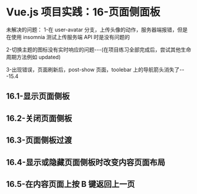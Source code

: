 # Vue.js 项目实践：16-页面侧面板

未解决的问题：
1-在 user-avatar 分支，上传头像的动作，服务器端报错，但是在使用 insomnia 测试上传服务端 API 时是没有问题的

2-切换主题的图标没有实时响应的问题---(在项目练习全部完成后，尝试其他生命周期方法例如 updated)

3-出现错误，页面刷新后，post-show 页面，toolebar 上的导航箭头消失了---15.4

## 16.1-显示页面侧板

## 16.2-关闭页面侧板

## 16.3-页面侧板过渡

## 16.4-显示或隐藏页面侧板时改变内容页面布局

## 16.5-在内容页面上按 B 键返回上一页
